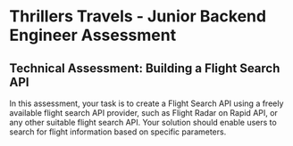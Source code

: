 # Thrillers Travels - Junior Backend Engineer Assessment

## Technical Assessment: Building a Flight Search API

In this assessment, your task is to create a Flight Search API using a freely available flight search API provider, such as Flight Radar on Rapid API, or any other suitable flight search API. Your solution should enable users to search for flight information based on specific parameters.

